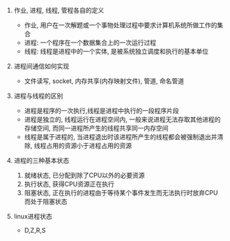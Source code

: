 1. 作业, 进程, 线程, 管程各自的定义
    * 作业, 用户在一次解题或一个事物处理过程中要求计算机系统所做工作的集合
    * 进程: 一个程序在一个数据集合上的一次运行过程
    * 线程: 线程是进程中的一个实体, 是被系统独立调度和执行的基本单位

2. 进程间通信如何实现
   * 文件读写, socket, 内存共享(内存映射文件), 管道, 命名管道

3. 进程与线程的区别
   * 进程是程序的一次执行,线程是进程中执行的一段程序片段
   * 进程是独立的, 线程运行在进程空间内, 一般来说进程无法存取其他进程的存储空间, 而同一进程所产生的线程共享同一内存空间
   * 线程是属于进程的, 当进程退出时该进程所产生的线程都会被强制退出并清除, 线程占用的资源小于进程占用的资源

4. 进程的三种基本状态
   1. 就绪状态, 已分配到除了CPU以外的必要资源 
   2. 执行状态, 获得CPU资源正在执行 
   3. 阻塞状态, 正在执行的进程由于等待某个事件发生而无法执行时放弃CPU而处于阻塞状态

5. linux进程状态
   * D,Z,R,S
